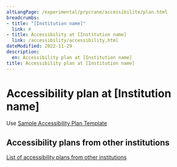 ```yaml
---
altLangPage: /experimental/prycrane/accessibilite/plan.html
breadcrumbs:
- title: "[Institution name]"
  link: #
- title: Accessibility at [Institution name]
  link: /accessibility/accessibility.html  
dateModified: 2022-11-29
description: 
  en: Accessibility plan at [Institution name]
title: Accessibility plan at [Institution name]
---
```

<h1 property="name" id="wb-cont" dir="ltr">Accessibility plan at [Institution name]</h1>
<p>Use <a href="https://www.canada.ca/en/employment-social-development/programs/accessible-canada-regulations-guidance/accessibility-plans/template.html">Sample Accessibility Plan Template</a></p>
<h2>Accessibility plans from other institutions</h2>
<p><a href="https://open.canada.ca/en">List of accessibility plans from other institutions</a></p>
